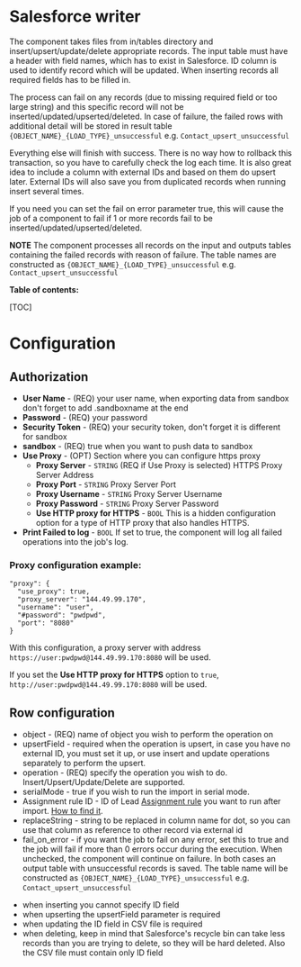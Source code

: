 # Salesforce writer

The component takes files from in/tables directory and insert/upsert/update/delete appropriate records. The input table
must have a header with field names, which has to exist in Salesforce. ID column is used to identify record which will
be updated. When inserting records all required fields has to be filled in.

The process can fail on any records (due to missing required field or too large string) and this specific record will
not be inserted/updated/upserted/deleted. In case of failure, the failed rows with additional detail will be stored in
result table  `{OBJECT_NAME}_{LOAD_TYPE}_unsuccessful` e.g. `Contact_upsert_unsuccessful`

Everything else will finish with success. There is no way how to rollback this transaction, so you have to carefully
check the log each time. It is also great idea to include a column with external IDs and based on them do upsert later.
External IDs will also save you from duplicated records when running insert several times.

If you need you can set the fail on error parameter true, this will cause the job of a component to fail if 1 or more
records fail to be inserted/updated/upserted/deleted.

**NOTE** The component processes all records on the input and outputs tables containing the failed records with reason
of failure. The table names are constructed as `{OBJECT_NAME}_{LOAD_TYPE}_unsuccessful`
e.g. `Contact_upsert_unsuccessful`

**Table of contents:**

[TOC]

# Configuration

## Authorization

- **User Name** - (REQ) your user name, when exporting data from sandbox don't forget to add .sandboxname at the end
- **Password** - (REQ) your password
- **Security Token** - (REQ) your security token, don't forget it is different for sandbox
- **sandbox** - (REQ) true when you want to push data to sandbox
- **Use Proxy** - (OPT) Section where you can configure https proxy
  - **Proxy Server** - `STRING` (REQ if Use Proxy is selected) HTTPS Proxy Server Address
  - **Proxy Port** - `STRING` Proxy Server Port
  - **Proxy Username** - `STRING` Proxy Server Username
  - **Proxy Password** - `STRING` Proxy Server Password
  - **Use HTTP proxy for HTTPS** - `BOOL` This is a hidden configuration option for a type of HTTP proxy that also handles HTTPS.
- **Print Failed to log** - `BOOL` If set to true, the component will log all failed operations into the job's log.

### Proxy configuration example:

```
"proxy": {
  "use_proxy": true,
  "proxy_server": "144.49.99.170",
  "username": "user",
  "#password": "pwdpwd",
  "port": "8080"
}
```

With this configuration, a proxy server with address `https://user:pwdpwd@144.49.99.170:8080` will be used.

If you set the **Use HTTP proxy for HTTPS** option to `true`, `http://user:pwdpwd@144.49.99.170:8080` will be used.



## Row configuration

* object - (REQ) name of object you wish to perform the operation on
* upsertField - required when the operation is upsert, in case you have no external ID, you must set it up, or use insert and update operations separately to perform the upsert.
* operation - (REQ) specify the operation you wish to do. Insert/Upsert/Update/Delete are supported.
* serialMode - true if you wish to run the import in serial mode.
* Assignment rule ID - ID of Lead [Assignment rule](https://help.salesforce.com/s/articleView?id=sf.customize_leadrules.htm&language=en_US&type=5) you want to run after import. [How to find it](https://help.salesforce.com/s/articleView?id=000381858&type=1).
* replaceString - string to be replaced in column name for dot, so you can use that column as reference to other record
  via external id
* fail_on_error - if you want the job to fail on any error, set this to true and the job will fail if more than 0 errors
  occur during the execution. When unchecked, the component will continue on failure. In both cases an output table with
  unsuccessful records is saved. The table name will be constructed as `{OBJECT_NAME}_{LOAD_TYPE}_unsuccessful`
  e.g. `Contact_upsert_unsuccessful`

- when inserting you cannot specify ID field
- when upserting the upsertField parameter is required
- when updating the ID field in CSV file is required
- when deleting, keep in mind that Salesforce's recycle bin can take less records than you are trying to delete, so they
  will be hard deleted. Also the CSV file must contain only ID field



